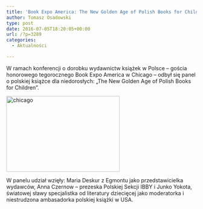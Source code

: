 ```yaml
---
title: 'Book Expo America: The New Golden Age of Polish Books for Children'
author: Tomasz Osadowski
type: post
date: 2016-07-05T18:20:05+00:00
url: /?p=3289
categories:
  - Aktualności

---
```

W ramach konferencji o dorobku wydawnictw książek w Polsce &#8211; gościa honorowego tegorocznego Book Expo America w Chicago &#8211; odbył się panel o polskiej książce dla niedorosłych: &#8222;The New Golden Age of <span class="highlightNode">Polish</span> Books for Children&#8221;.

<img class="alignnone size-medium wp-image-3290" src="http://www.ibby.pl/wp-content/uploads/2016/07/chicago-300x200.jpg" alt="chicago" width="300" height="200" srcset="http://www.ibby.pl/wp-content/uploads/2016/07/chicago-300x200.jpg 300w, http://www.ibby.pl/wp-content/uploads/2016/07/chicago-150x100.jpg 150w, http://www.ibby.pl/wp-content/uploads/2016/07/chicago-768x511.jpg 768w, http://www.ibby.pl/wp-content/uploads/2016/07/chicago-800x533.jpg 800w, http://www.ibby.pl/wp-content/uploads/2016/07/chicago.jpg 960w" sizes="(max-width: 300px) 100vw, 300px" />

W panelu udział wzięły: Maria Deskur z Egmontu jako przedstawicielka wydawców, Anna Czernow &#8211; prezeska Polskiej Sekcji <span class="highlightNode">IBBY</span> i Junko Yokota, światowej sławy specjalistka od literatury dziecięcej jako moderatorka i niestrudzona ambasadorka polskiej książki w USA.

&nbsp;